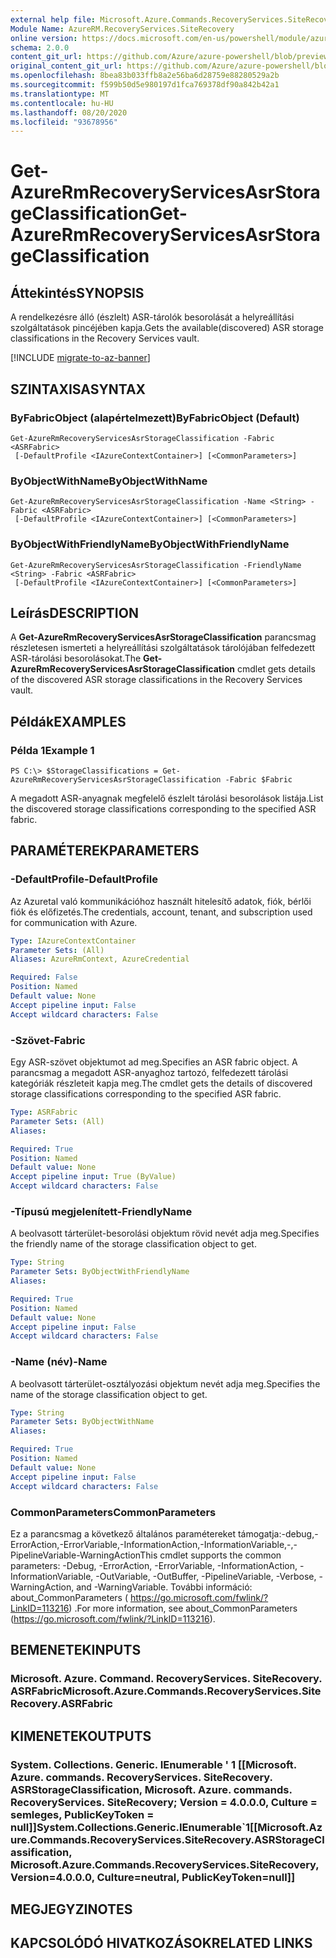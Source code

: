 ```yaml
---
external help file: Microsoft.Azure.Commands.RecoveryServices.SiteRecovery.dll-Help.xml
Module Name: AzureRM.RecoveryServices.SiteRecovery
online version: https://docs.microsoft.com/en-us/powershell/module/azurerm.recoveryservices.siterecovery/get-azurermrecoveryservicesasrstorageclassification
schema: 2.0.0
content_git_url: https://github.com/Azure/azure-powershell/blob/preview/src/ResourceManager/RecoveryServices.SiteRecovery/Commands.RecoveryServices.SiteRecovery/help/Get-AzureRmRecoveryServicesAsrStorageClassification.md
original_content_git_url: https://github.com/Azure/azure-powershell/blob/preview/src/ResourceManager/RecoveryServices.SiteRecovery/Commands.RecoveryServices.SiteRecovery/help/Get-AzureRmRecoveryServicesAsrStorageClassification.md
ms.openlocfilehash: 8bea83b033ffb8a2e56ba6d28759e88280529a2b
ms.sourcegitcommit: f599b50d5e980197d1fca769378df90a842b42a1
ms.translationtype: MT
ms.contentlocale: hu-HU
ms.lasthandoff: 08/20/2020
ms.locfileid: "93678956"
---
```

# <span data-ttu-id="60b48-101">Get-AzureRmRecoveryServicesAsrStorageClassification</span><span class="sxs-lookup"><span data-stu-id="60b48-101">Get-AzureRmRecoveryServicesAsrStorageClassification</span></span>

## <span data-ttu-id="60b48-102">Áttekintés</span><span class="sxs-lookup"><span data-stu-id="60b48-102">SYNOPSIS</span></span>
<span data-ttu-id="60b48-103">A rendelkezésre álló (észlelt) ASR-tárolók besorolását a helyreállítási szolgáltatások pincéjében kapja.</span><span class="sxs-lookup"><span data-stu-id="60b48-103">Gets the available(discovered) ASR storage classifications in the Recovery Services vault.</span></span>

[!INCLUDE [migrate-to-az-banner](../../includes/migrate-to-az-banner.md)]

## <span data-ttu-id="60b48-104">SZINTAXISA</span><span class="sxs-lookup"><span data-stu-id="60b48-104">SYNTAX</span></span>

### <span data-ttu-id="60b48-105">ByFabricObject (alapértelmezett)</span><span class="sxs-lookup"><span data-stu-id="60b48-105">ByFabricObject (Default)</span></span>
```
Get-AzureRmRecoveryServicesAsrStorageClassification -Fabric <ASRFabric>
 [-DefaultProfile <IAzureContextContainer>] [<CommonParameters>]
```

### <span data-ttu-id="60b48-106">ByObjectWithName</span><span class="sxs-lookup"><span data-stu-id="60b48-106">ByObjectWithName</span></span>
```
Get-AzureRmRecoveryServicesAsrStorageClassification -Name <String> -Fabric <ASRFabric>
 [-DefaultProfile <IAzureContextContainer>] [<CommonParameters>]
```

### <span data-ttu-id="60b48-107">ByObjectWithFriendlyName</span><span class="sxs-lookup"><span data-stu-id="60b48-107">ByObjectWithFriendlyName</span></span>
```
Get-AzureRmRecoveryServicesAsrStorageClassification -FriendlyName <String> -Fabric <ASRFabric>
 [-DefaultProfile <IAzureContextContainer>] [<CommonParameters>]
```

## <span data-ttu-id="60b48-108">Leírás</span><span class="sxs-lookup"><span data-stu-id="60b48-108">DESCRIPTION</span></span>
<span data-ttu-id="60b48-109">A **Get-AzureRmRecoveryServicesAsrStorageClassification** parancsmag részletesen ismerteti a helyreállítási szolgáltatások tárolójában felfedezett ASR-tárolási besorolásokat.</span><span class="sxs-lookup"><span data-stu-id="60b48-109">The **Get-AzureRmRecoveryServicesAsrStorageClassification** cmdlet gets details of the discovered ASR storage classifications in the Recovery Services vault.</span></span>

## <span data-ttu-id="60b48-110">Példák</span><span class="sxs-lookup"><span data-stu-id="60b48-110">EXAMPLES</span></span>

### <span data-ttu-id="60b48-111">Példa 1</span><span class="sxs-lookup"><span data-stu-id="60b48-111">Example 1</span></span>
```
PS C:\> $StorageClassifications = Get-AzureRmRecoveryServicesAsrStorageClassification -Fabric $Fabric
```

<span data-ttu-id="60b48-112">A megadott ASR-anyagnak megfelelő észlelt tárolási besorolások listája.</span><span class="sxs-lookup"><span data-stu-id="60b48-112">List the discovered storage classifications corresponding to the specified ASR fabric.</span></span> 

## <span data-ttu-id="60b48-113">PARAMÉTEREK</span><span class="sxs-lookup"><span data-stu-id="60b48-113">PARAMETERS</span></span>

### <span data-ttu-id="60b48-114">-DefaultProfile</span><span class="sxs-lookup"><span data-stu-id="60b48-114">-DefaultProfile</span></span>
<span data-ttu-id="60b48-115">Az Azuretal való kommunikációhoz használt hitelesítő adatok, fiók, bérlői fiók és előfizetés.</span><span class="sxs-lookup"><span data-stu-id="60b48-115">The credentials, account, tenant, and subscription used for communication with Azure.</span></span>
```yaml
Type: IAzureContextContainer
Parameter Sets: (All)
Aliases: AzureRmContext, AzureCredential

Required: False
Position: Named
Default value: None
Accept pipeline input: False
Accept wildcard characters: False
```

### <span data-ttu-id="60b48-116">-Szövet</span><span class="sxs-lookup"><span data-stu-id="60b48-116">-Fabric</span></span>
<span data-ttu-id="60b48-117">Egy ASR-szövet objektumot ad meg.</span><span class="sxs-lookup"><span data-stu-id="60b48-117">Specifies an ASR fabric object.</span></span> <span data-ttu-id="60b48-118">A parancsmag a megadott ASR-anyaghoz tartozó, felfedezett tárolási kategóriák részleteit kapja meg.</span><span class="sxs-lookup"><span data-stu-id="60b48-118">The cmdlet gets the details of discovered storage classifications corresponding to the specified ASR fabric.</span></span> 

```yaml
Type: ASRFabric
Parameter Sets: (All)
Aliases:

Required: True
Position: Named
Default value: None
Accept pipeline input: True (ByValue)
Accept wildcard characters: False
```

### <span data-ttu-id="60b48-119">-Típusú megjelenített</span><span class="sxs-lookup"><span data-stu-id="60b48-119">-FriendlyName</span></span>
<span data-ttu-id="60b48-120">A beolvasott tárterület-besorolási objektum rövid nevét adja meg.</span><span class="sxs-lookup"><span data-stu-id="60b48-120">Specifies the friendly name of the storage classification object to get.</span></span>

```yaml
Type: String
Parameter Sets: ByObjectWithFriendlyName
Aliases:

Required: True
Position: Named
Default value: None
Accept pipeline input: False
Accept wildcard characters: False
```

### <span data-ttu-id="60b48-121">-Name (név)</span><span class="sxs-lookup"><span data-stu-id="60b48-121">-Name</span></span>
<span data-ttu-id="60b48-122">A beolvasott tárterület-osztályozási objektum nevét adja meg.</span><span class="sxs-lookup"><span data-stu-id="60b48-122">Specifies the name of the storage classification object to get.</span></span>

```yaml
Type: String
Parameter Sets: ByObjectWithName
Aliases:

Required: True
Position: Named
Default value: None
Accept pipeline input: False
Accept wildcard characters: False
```

### <span data-ttu-id="60b48-123">CommonParameters</span><span class="sxs-lookup"><span data-stu-id="60b48-123">CommonParameters</span></span>
<span data-ttu-id="60b48-124">Ez a parancsmag a következő általános paramétereket támogatja:-debug,-ErrorAction,-ErrorVariable,-InformationAction,-InformationVariable,-,-PipelineVariable-WarningAction</span><span class="sxs-lookup"><span data-stu-id="60b48-124">This cmdlet supports the common parameters: -Debug, -ErrorAction, -ErrorVariable, -InformationAction, -InformationVariable, -OutVariable, -OutBuffer, -PipelineVariable, -Verbose, -WarningAction, and -WarningVariable.</span></span> <span data-ttu-id="60b48-125">További információ: about_CommonParameters ( https://go.microsoft.com/fwlink/?LinkID=113216) .</span><span class="sxs-lookup"><span data-stu-id="60b48-125">For more information, see about_CommonParameters (https://go.microsoft.com/fwlink/?LinkID=113216).</span></span>

## <span data-ttu-id="60b48-126">BEMENETEK</span><span class="sxs-lookup"><span data-stu-id="60b48-126">INPUTS</span></span>

### <span data-ttu-id="60b48-127">Microsoft. Azure. Command. RecoveryServices. SiteRecovery. ASRFabric</span><span class="sxs-lookup"><span data-stu-id="60b48-127">Microsoft.Azure.Commands.RecoveryServices.SiteRecovery.ASRFabric</span></span>

## <span data-ttu-id="60b48-128">KIMENETEK</span><span class="sxs-lookup"><span data-stu-id="60b48-128">OUTPUTS</span></span>

### <span data-ttu-id="60b48-129">System. Collections. Generic. IEnumerable ' 1 [[Microsoft. Azure. commands. RecoveryServices. SiteRecovery. ASRStorageClassification, Microsoft. Azure. commands. RecoveryServices. SiteRecovery; Version = 4.0.0.0, Culture = semleges, PublicKeyToken = null]]</span><span class="sxs-lookup"><span data-stu-id="60b48-129">System.Collections.Generic.IEnumerable\`1[[Microsoft.Azure.Commands.RecoveryServices.SiteRecovery.ASRStorageClassification, Microsoft.Azure.Commands.RecoveryServices.SiteRecovery, Version=4.0.0.0, Culture=neutral, PublicKeyToken=null]]</span></span>

## <span data-ttu-id="60b48-130">MEGJEGYZI</span><span class="sxs-lookup"><span data-stu-id="60b48-130">NOTES</span></span>

## <span data-ttu-id="60b48-131">KAPCSOLÓDÓ HIVATKOZÁSOK</span><span class="sxs-lookup"><span data-stu-id="60b48-131">RELATED LINKS</span></span>
